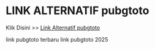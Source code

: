 # LINK ALTERNATIF pubgtoto

Klik Disini >> <a href="https://linksto.pages.dev/">Link Alternatif pubgtoto </a>

link pubgtoto terbaru
link pubgtoto 2025